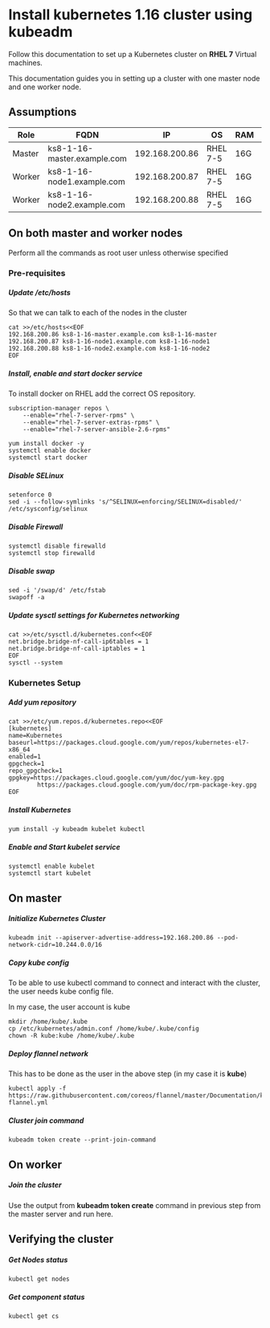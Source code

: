 # Install kubernetes 1.16 cluster using kubeadm
Follow this documentation to set up a Kubernetes cluster on __RHEL 7__ Virtual machines.

This documentation guides you in setting up a cluster with one master node and one worker node.

## Assumptions
|Role|FQDN|IP|OS|RAM|CPU|
|----|----|----|----|----|----|
|Master|ks8-1-16-master.example.com|192.168.200.86|RHEL 7-5|16G|4|
|Worker|ks8-1-16-node1.example.com|192.168.200.87|RHEL 7-5|16G|4|
|Worker|ks8-1-16-node2.example.com|192.168.200.88|RHEL 7-5|16G|4|

## On both master and worker nodes
Perform all the commands as root user unless otherwise specified
### Pre-requisites
##### Update /etc/hosts
So that we can talk to each of the nodes in the cluster
```
cat >>/etc/hosts<<EOF
192.168.200.86 ks8-1-16-master.example.com ks8-1-16-master
192.168.200.87 ks8-1-16-node1.example.com ks8-1-16-node1
192.168.200.88 ks8-1-16-node2.example.com ks8-1-16-node2
EOF
```
##### Install, enable and start docker service
To install docker on RHEL add the correct OS repository.
```
subscription-manager repos \
    --enable="rhel-7-server-rpms" \
    --enable="rhel-7-server-extras-rpms" \
    --enable="rhel-7-server-ansible-2.6-rpms"

yum install docker -y
systemctl enable docker
systemctl start docker
```
##### Disable SELinux
```
setenforce 0
sed -i --follow-symlinks 's/^SELINUX=enforcing/SELINUX=disabled/' /etc/sysconfig/selinux
```
##### Disable Firewall
```
systemctl disable firewalld
systemctl stop firewalld
```
##### Disable swap
```
sed -i '/swap/d' /etc/fstab
swapoff -a
```
##### Update sysctl settings for Kubernetes networking
```
cat >>/etc/sysctl.d/kubernetes.conf<<EOF
net.bridge.bridge-nf-call-ip6tables = 1
net.bridge.bridge-nf-call-iptables = 1
EOF
sysctl --system
```
### Kubernetes Setup
##### Add yum repository
```
cat >>/etc/yum.repos.d/kubernetes.repo<<EOF
[kubernetes]
name=Kubernetes
baseurl=https://packages.cloud.google.com/yum/repos/kubernetes-el7-x86_64
enabled=1
gpgcheck=1
repo_gpgcheck=1
gpgkey=https://packages.cloud.google.com/yum/doc/yum-key.gpg
        https://packages.cloud.google.com/yum/doc/rpm-package-key.gpg
EOF
```
##### Install Kubernetes
```
yum install -y kubeadm kubelet kubectl
```
##### Enable and Start kubelet service
```
systemctl enable kubelet
systemctl start kubelet
```
## On master
##### Initialize Kubernetes Cluster
```
kubeadm init --apiserver-advertise-address=192.168.200.86 --pod-network-cidr=10.244.0.0/16
```
##### Copy kube config
To be able to use kubectl command to connect and interact with the cluster, the user needs kube config file.

In my case, the user account is kube
```
mkdir /home/kube/.kube
cp /etc/kubernetes/admin.conf /home/kube/.kube/config
chown -R kube:kube /home/kube/.kube
```
##### Deploy flannel network
This has to be done as the user in the above step (in my case it is __kube__)
```
kubectl apply -f https://raw.githubusercontent.com/coreos/flannel/master/Documentation/kube-flannel.yml
```
##### Cluster join command
```
kubeadm token create --print-join-command
```
## On worker
##### Join the cluster
Use the output from __kubeadm token create__ command in previous step from the master server and run here.

## Verifying the cluster
##### Get Nodes status
```
kubectl get nodes
```
##### Get component status
```
kubectl get cs
```